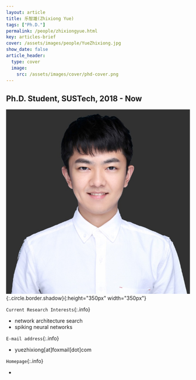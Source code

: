 ```yaml
---
layout: article
title: 乐智雄(Zhixiong Yue)
tags: ["Ph.D."]
permalink: /people/zhixiongyue.html
key: articles-brief
cover: /assets/images/people/YueZhixiong.jpg
show_date: false
article_header:
  type: cover
  image:
    src: /assets/images/cover/phd-cover.png
---
```


<div class="article__content" markdown="1">

## Ph.D. Student, SUSTech, 2018 - Now

<!--more-->
![Image](/assets/images/people/YueZhixiong.jpg){:.circle.border.shadow}{:height="350px" width="350px"}

`Current Research Interests`{:.info}

- network architecture search
- spiking neural networks

`E-mail address`{:.info}

- yuezhixiong[at]foxmail[dot]com

`Homepage`{:.info}

<div class="author-links">
  <ul class="menu menu--nowrap menu--inline">
	  <li title="homepage">
	  <a class="button button--circle mail-button" itemprop="sameAs" href="https://yuezhixiong.github.io/" target="_blank">
	    <i class="fa fa-home"></i>
	  </a>
  	  </li>
  </ul>
</div>
</div>
